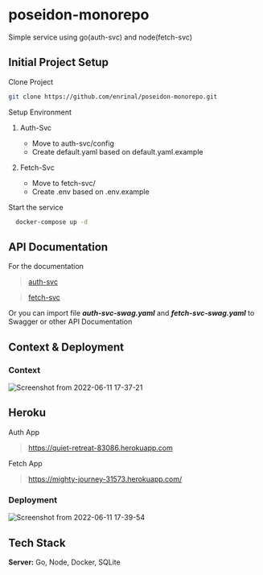 # poseidon-monorepo

Simple service using go(auth-svc) and node(fetch-svc)

## Initial Project Setup

Clone Project

```bash
git clone https://github.com/enrinal/poseidon-monorepo.git
```

Setup Environment

1. Auth-Svc

   - Move to auth-svc/config
   - Create default.yaml based on default.yaml.example

2. Fetch-Svc
   - Move to fetch-svc/
   - Create .env based on .env.example

Start the service

```bash
  docker-compose up -d
```

## API Documentation

For the documentation

> [auth-svc](https://github.com/enrinal/poseidon-monorepo/blob/main/auth-svc-swag.md)

> [fetch-svc](https://github.com/enrinal/poseidon-monorepo/blob/main/fetch-svc-swag.md)

Or you can import file **_auth-svc-swag.yaml_** and **_fetch-svc-swag.yaml_** to Swagger or other API Documentation

## Context & Deployment

### Context
![Screenshot from 2022-06-11 17-37-21](https://user-images.githubusercontent.com/25796956/173184364-174a76d3-1083-4e03-9698-bd8820f7e302.png)

## Heroku

Auth App

> https://quiet-retreat-83086.herokuapp.com

Fetch App

> https://mighty-journey-31573.herokuapp.com/

### Deployment
![Screenshot from 2022-06-11 17-39-54](https://user-images.githubusercontent.com/25796956/173184378-02c6087c-977f-4df7-9efb-22ec3953540c.png)


## Tech Stack

**Server:** Go, Node, Docker, SQLite
